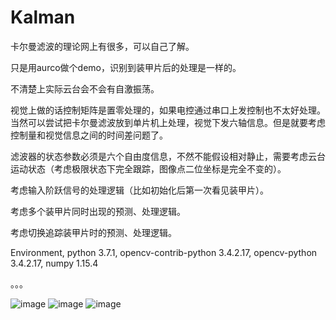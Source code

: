 # Kalman
卡尔曼滤波的理论网上有很多，可以自己了解。

只是用aurco做个demo，识别到装甲片后的处理是一样的。

不清楚上实际云台会不会有自激振荡。

视觉上做的话控制矩阵是置零处理的，如果电控通过串口上发控制也不太好处理。当然可以尝试把卡尔曼滤波放到单片机上处理，视觉下发六轴信息。但是就要考虑控制量和视觉信息之间的时间差问题了。

滤波器的状态参数必须是六个自由度信息，不然不能假设相对静止，需要考虑云台运动状态（考虑极限状态下完全跟踪，图像点二位坐标是完全不变的）。

考虑输入阶跃信号的处理逻辑（比如初始化后第一次看见装甲片）。

考虑多个装甲片同时出现的预测、处理逻辑。

考虑切换追踪装甲片时的预测、处理逻辑。

Environment, python 3.7.1, opencv-contrib-python 3.4.2.17, opencv-python 3.4.2.17, numpy 1.15.4

。。。

![image](https://github.com/yyh2503/kalman/blob/master/example/1.gif)
![image](https://github.com/yyh2503/kalman/blob/master/example/2.gif)
![image](https://github.com/yyh2503/kalman/blob/master/example/3.gif)
